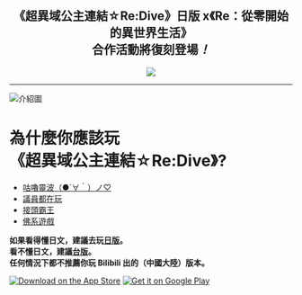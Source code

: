 <h2 align="center"> 《超異域公主連結☆Re:Dive》日版 x《Re：從零開始的異世界生活》<br/>合作活動將復刻登場<i>！</i></h2>

<p align="center">
  <img src="https://priconne-redive.jp/ele-wp/wp-content/uploads/2020/11/8f8c22dda2c6f757618422e9c9879a68.jpg">
</p>

---

![介紹圖](http://www.princessconnect.so-net.tw/images/ft_pic01.png)

<h1>為什麼你應該玩<br />《超異域公主連結☆Re:Dive》?</h1>

- [咕嚕靈波（●´∀｀）ノ♡](https://www.youtube.com/watch?v=1sxGsm1lz_k)
- [議員都在玩](https://www.4gamers.com.tw/news/detail/37520/city-council-member-plays-cygames-princess-connect-re-dive)
- [接頭霸王](http://kyaru-connect.ayaya.tw/)
- [佛系遊戲](https://forum.gamer.com.tw/C.php?bsn=30861&snA=3865)

**如果看得懂日文，建議去玩[日版](https://priconne-redive.jp/)。**\
**看不懂日文，建議[台版](http://www.princessconnect.so-net.tw/)。**\
**任何情況下都不推薦你玩 Bilibili 出的（中國大陸）版本。**

[![Download on the App Store](http://www.princessconnect.so-net.tw/images/app_store_badge_b.png)](https://apps.apple.com/tw/app/id1390473317)
[![Get it on Google Play](http://www.princessconnect.so-net.tw/images/google-play-badge_b.png)](https://play.google.com/store/apps/details?id=tw.sonet.princessconnect)
